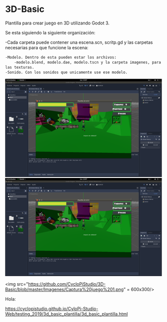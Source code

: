 # 3D-Basic

Plantilla para crear juego en 3D utilizando Godot 3.

Se esta siguiendo  la siguiente organización:

-Cada carpeta puede contener una escena.scn, scritp.gd y las carpetas necesarias para que funcione la escena:

    -Modelo. Dentro de esta pueden estar los archivos:
        -modelo.blend, modelo.dae, modelo.tscn y la carpeta imagenes, para las texturas.
    -Sonido. Con los sonidos que unicamente use ese modelo.

<img src="https://github.com/CycloPiStudio/3D-Basic/blob/master/Imagenes/Captura%20juego%201.png" />

<img src="https://github.com/CycloPiStudio/3D-Basic/blob/master/Imagenes/Captura%20juego%201.png" />

<img src="https://github.com/CycloPiStudio/3D-Basic/blob/master/Imagenes/Captura%20juego%201.png" = 600x300/>

Hola:

https://cyclopistudio.github.io/CyloPi-Studio-Web/testing_2019/3d_basic_plantilla/3d_basic_plantilla.html
